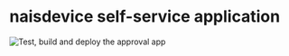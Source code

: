 # naisdevice self-service application

![![Test, build and deploy the approval app](https://github.com/nais/device/workflows/Test,%20build%20and%20deploy%20the%20approval%20app/badge.svg)](https://github.com/nais/device/actions?query=workflow%3A%22Test%2C+build+and+deploy+the+approval+app%22)